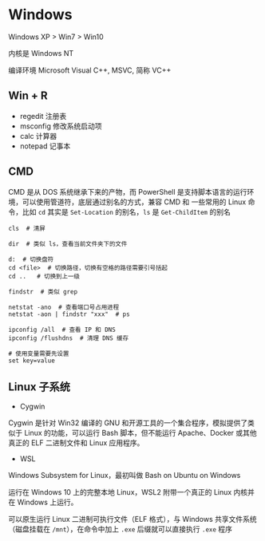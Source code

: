 # Windows

Windows XP > Win7 > Win10

内核是 Windows NT

编译环境 Microsoft Visual C++, MSVC, 简称 VC++

## Win + R

- regedit 注册表
- msconfig 修改系统启动项
- calc 计算器
- notepad 记事本


## CMD

CMD 是从 DOS 系统继承下来的产物，而 PowerShell 是支持脚本语言的运行环境，可以使用管道符，底层通过别名的方式，兼容 CMD 和 一些常用的 Linux 命令，比如 `cd` 其实是 `Set-Location` 的别名，`ls` 是 `Get-ChildItem` 的别名

```shell
cls  # 清屏

dir  # 类似 ls，查看当前文件夹下的文件

d:  # 切换盘符
cd <file>  # 切换路径，切换有空格的路径需要引号括起
cd ..   # 切换到上一级

findstr  # 类似 grep

netstat -ano  # 查看端口号占用进程
netstat -aon | findstr "xxx"  # ps

ipconfig /all  # 查看 IP 和 DNS
ipconfig /flushdns  # 清理 DNS 缓存

# 使用变量需要先设置
set key=value
```

## Linux 子系统

- Cygwin

Cygwin 是针对 Win32 编译的 GNU 和开源工具的一个集合程序，模拟提供了类似于 Linux 的功能，可以运行 Bash 脚本，但不能运行 Apache、Docker 或其他真正的 ELF 二进制文件和 Linux 应用程序。

- WSL

Windows Subsystem for Linux，最初叫做 Bash on Ubuntu on Windows

运行在 Windows 10 上的完整本地 Linux，WSL2 附带一个真正的 Linux 内核并在 Windows 上运行。

可以原生运行 Linux 二进制可执行文件（ELF 格式），与 Windows 共享文件系统（磁盘挂载在 `/mnt`），在命令中加上 `.exe` 后缀就可以直接执行 `.exe` 程序
